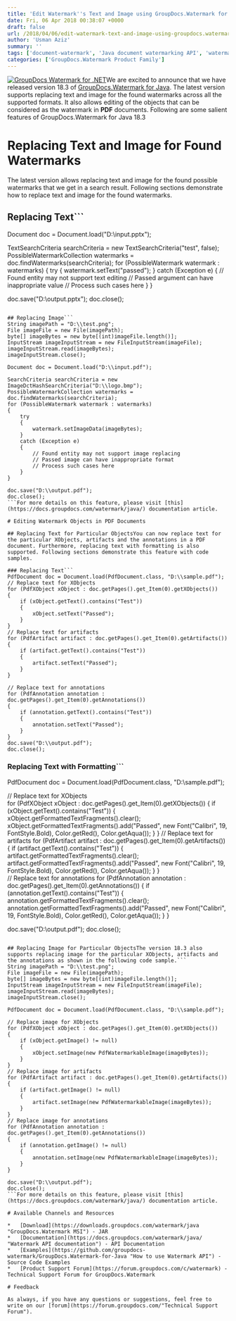 ```yaml
---
title: 'Edit Watermark''s Text and Image using GroupDocs.Watermark for Java 18.3'
date: Fri, 06 Apr 2018 00:38:07 +0000
draft: false
url: /2018/04/06/edit-watermark-text-and-image-using-groupdocs.watermark-for-java-18.3/
author: 'Usman Aziz'
summary: ''
tags: ['document-watermark', 'Java document watermarking API', 'watermarking API for Java', 'GroupDocs.Watermark for Java', 'GroupDocs.Watermark for Java Releases']
categories: ['GroupDocs.Watermark Product Family']
---
```


[![GroupDocs Watermark for .NET](http://blog.groupdocs.com/wp-content/uploads/sites/4/2018/01/groupdocs-watermark-java.png)](https://products.groupdocs.com/watermark/java)We are excited to announce that we have released version 18.3 of [GroupDocs.Watermark for Java](https://products.groupdocs.com/watermark/java). The latest version supports replacing text and image for the found watermarks across all the supported formats. It also allows editing of the objects that can be considered as the watermark in **PDF** documents. Following are some salient features of GroupDocs.Watermark for Java 18.3

# Replacing Text and Image for Found Watermarks

The latest version allows replacing text and image for the found possible watermarks that we get in a search result. Following sections demonstrate how to replace text and image for the found watermarks.

## Replacing Text```
Document doc = Document.load("D:\\input.pptx");
 
TextSearchCriteria searchCriteria = new TextSearchCriteria("test", false);
PossibleWatermarkCollection watermarks = doc.findWatermarks(searchCriteria);
for (PossibleWatermark watermark : watermarks)
{
    try
    {
        watermark.setText("passed");
    }
    catch (Exception e)
    {
        // Found entity may not support text editing
        // Passed argument can have inappropriate value
        // Process such cases here
    }
}
 
doc.save("D:\\output.pptx");
doc.close();
```

## Replacing Image```
String imagePath = "D:\\test.png";
File imageFile = new File(imagePath);
byte[] imageBytes = new byte[(int)imageFile.length()];
InputStream imageInputStream = new FileInputStream(imageFile);
imageInputStream.read(imageBytes);
imageInputStream.close();
 
Document doc = Document.load("D:\\input.pdf");
 
SearchCriteria searchCriteria = new ImageDctHashSearchCriteria("D:\\logo.bmp");
PossibleWatermarkCollection watermarks = doc.findWatermarks(searchCriteria);
for (PossibleWatermark watermark : watermarks)
{
    try
    {
        watermark.setImageData(imageBytes);
    }
    catch (Exception e)
    {
        // Found entity may not support image replacing
        // Passed image can have inappropriate format
        // Process such cases here
    }
}
 
doc.save("D:\\output.pdf");
doc.close();
```For more details on this feature, please visit [this](https://docs.groupdocs.com/watermark/java/) documentation article.

# Editing Watermark Objects in PDF Documents

## Replacing Text for Particular ObjectsYou can now replace text for the particular XObjects, artifacts and the annotations in a PDF document. Furthermore, replacing text with formatting is also supported. Following sections demonstrate this feature with code samples.

### Replacing Text```
PdfDocument doc = Document.load(PdfDocument.class, "D:\\sample.pdf");
// Replace text for XObjects
for (PdfXObject xObject : doc.getPages().get_Item(0).getXObjects())
{
    if (xObject.getText().contains("Test"))
    {
        xObject.setText("Passed");
    }
}
// Replace text for artifacts
for (PdfArtifact artifact : doc.getPages().get_Item(0).getArtifacts())
{
    if (artifact.getText().contains("Test"))
    {
        artifact.setText("Passed");
    }
}   

// Replace text for annotations
for (PdfAnnotation annotation : doc.getPages().get_Item(0).getAnnotations())
{
    if (annotation.getText().contains("Test"))
    {
        annotation.setText("Passed");
    }
}
doc.save("D:\\output.pdf");
doc.close(); 
```

### Replacing Text with Formatting```
PdfDocument doc = Document.load(PdfDocument.class, "D:\\sample.pdf");

// Replace text for XObjects    
for (PdfXObject xObject : doc.getPages().get_Item(0).getXObjects())
{
    if (xObject.getText().contains("Test"))
    {
        xObject.getFormattedTextFragments().clear();
        xObject.getFormattedTextFragments().add("Passed", new Font("Calibri", 19, FontStyle.Bold), Color.getRed(), Color.getAqua());
    }
}
// Replace text for artifacts
for (PdfArtifact artifact : doc.getPages().get_Item(0).getArtifacts())
{
    if (artifact.getText().contains("Test"))
    {
        artifact.getFormattedTextFragments().clear();
        artifact.getFormattedTextFragments().add("Passed", new Font("Calibri", 19, FontStyle.Bold), Color.getRed(), Color.getAqua());
    }
}    
// Replace text for annotations
for (PdfAnnotation annotation : doc.getPages().get_Item(0).getAnnotations())
{
    if (annotation.getText().contains("Test"))
    {
        annotation.getFormattedTextFragments().clear();
        annotation.getFormattedTextFragments().add("Passed", new Font("Calibri", 19, FontStyle.Bold), Color.getRed(), Color.getAqua());
    }
}    

doc.save("D:\\output.pdf");
doc.close();
```

## Replacing Image for Particular ObjectsThe version 18.3 also supports replacing image for the particular XObjects, artifacts and the annotations as shown in the following code sample.```
String imagePath = "D:\\test.png";
File imageFile = new File(imagePath);
byte[] imageBytes = new byte[(int)imageFile.length()];
InputStream imageInputStream = new FileInputStream(imageFile);
imageInputStream.read(imageBytes);
imageInputStream.close();

PdfDocument doc = Document.load(PdfDocument.class, "D:\\sample.pdf");

// Replace image for XObjects
for (PdfXObject xObject : doc.getPages().get_Item(0).getXObjects())
{
    if (xObject.getImage() != null)
    {
        xObject.setImage(new PdfWatermarkableImage(imageBytes));
    }
}    
// Replace image for artifacts
for (PdfArtifact artifact : doc.getPages().get_Item(0).getArtifacts())
{
    if (artifact.getImage() != null)
    {
        artifact.setImage(new PdfWatermarkableImage(imageBytes));
    }
}
// Replace image for annotations
for (PdfAnnotation annotation : doc.getPages().get_Item(0).getAnnotations())
{
    if (annotation.getImage() != null)
    {
        annotation.setImage(new PdfWatermarkableImage(imageBytes));
    }
}

doc.save("D:\\output.pdf");
doc.close();
```For more details on this feature, please visit [this](https://docs.groupdocs.com/watermark/java/) documentation article.

# Available Channels and Resources

*   [Download](https://downloads.groupdocs.com/watermark/java "GroupDocs.Watermark MSI") - JAR
*   [Documentation](https://docs.groupdocs.com/watermark/java/ "Watermark API documentation") - API Documentation
*   [Examples](https://github.com/groupdocs-watermark/GroupDocs.Watermark-for-Java "How to use Watermark API") - Source Code Examples
*   [Product Support Forum](https://forum.groupdocs.com/c/watermark) - Technical Support Forum for GroupDocs.Watermark

# Feedback

As always, if you have any questions or suggestions, feel free to write on our [forum](https://forum.groupdocs.com/"Technical Support Forum").





